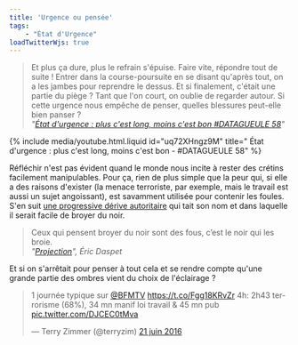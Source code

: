 ```yaml
---
title: 'Urgence ou pensée'
tags:
    - "État d'Urgence"
loadTwitterWjs: true
---
```


> Et plus ça dure, plus le refrain s'épuise. Faire vite, répondre tout de suite
> ! Entrer dans la course-poursuite en se disant qu'après tout, on a les jambes
> pour reprendre le dessus. Et si finalement, c'était une partie du piège ? Tant
> que l'on court, on oublie de regarder autour. Si cette urgence nous empêche de
> penser, quelles blessures peut-elle bien panser ?  
> <cite>"[État d'urgence : plus c'est long, moins c'est bon #DATAGUEULE 58](https://www.youtube.com/watch?v=uq72XHngz9M)"</cite>

<!-- more -->

{% include media/youtube.html.liquid id="uq72XHngz9M" title="
État d'urgence : plus c'est long, moins c'est bon - #DATAGUEULE 58" %}

Réfléchir n'est pas évident quand le monde nous incite à rester des crétins
facilement manipulables. Pour ça, rien de plus simple que la peur qui, si elle a
des raisons d'exister (la menace terroriste, par exemple, mais le travail est
aussi un sujet angoissant), est savamment utilisée pour contenir les foules.
S'en suit
[une progressive dérive autoritaire](http://www.slate.fr/story/119461/france-derive-autoritaire)
qui tait son nom et dans laquelle il serait facile de broyer du noir.

> Ceux qui pensent broyer du noir sont des fous, c’est le noir qui les broie.  
> <cite>"[Projection](https://n.survol.fr/n/photo-projection)", Éric
> Daspet</cite>

Et si on s'arrêtait pour penser à tout cela et se rendre compte qu'une grande
partie des ombres vient du choix de l'éclairage ?

<blockquote class="twitter-tweet" data-lang="fr"><p lang="fr" dir="ltr">1 journée typique sur <a href="https://twitter.com/BFMTV">@BFMTV</a> <a href="https://t.co/Fgg18KRvZr">https://t.co/Fgg18KRvZr</a> 4h: 2h43 terrorisme (68%), 34 mn manif loi travail &amp; 45 mn pub <a href="https://t.co/DJCEC0tMva">pic.twitter.com/DJCEC0tMva</a></p>&mdash; Terry Zimmer (@terryzim) <a href="https://twitter.com/terryzim/status/745263212732514304">21 juin 2016</a></blockquote>
